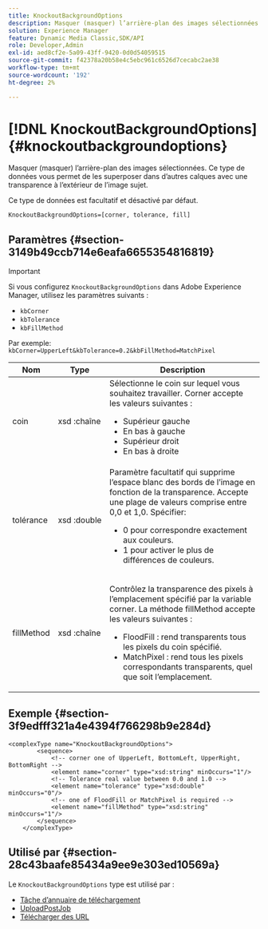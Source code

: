 ```yaml
---
title: KnockoutBackgroundOptions
description: Masquer (masquer) l’arrière-plan des images sélectionnées. Ce type de données vous permet de les superposer dans d’autres calques avec une transparence en dehors de l’image du sujet. paramètre facultatif désactivé par défaut.
solution: Experience Manager
feature: Dynamic Media Classic,SDK/API
role: Developer,Admin
exl-id: aed8cf2e-5a09-43ff-9420-0d0d54059515
source-git-commit: f42378a20b58e4c5ebc961c6526d7cecabc2ae38
workflow-type: tm+mt
source-wordcount: '192'
ht-degree: 2%

---
```


# [!DNL KnockoutBackgroundOptions]{#knockoutbackgroundoptions}

Masquer (masquer) l’arrière-plan des images sélectionnées. Ce type de données vous permet de les superposer dans d’autres calques avec une transparence à l’extérieur de l’image sujet.

Ce type de données est facultatif et désactivé par défaut.

`KnockoutBackgroundOptions=[corner, tolerance, fill]`

## Paramètres {#section-3149b49ccb714e6eafa6655354816819}

>[!IMPORTANT]
>
>Si vous configurez `KnockoutBackgroundOptions` dans Adobe Experience Manager, utilisez les paramètres suivants :
>* `kbCorner`
>* `kbTolerance`
>* `kbFillMethod`
>
>Par exemple: `kbCorner=UpperLeft&kbTolerance=0.2&kbFillMethod=MatchPixel`

<table id="table_68131DE0A3C84908A43C6F7777F20973"> 
 <thead> 
  <tr> 
   <th colname="col1" class="entry"> Nom </th> 
   <th colname="col2" class="entry"> Type </th> 
   <th colname="col3" class="entry"> Description </th> 
  </tr> 
 </thead>
 <tbody> 
  <tr> 
   <td colname="col1"> <span class="codeph"><span class="varname"> coin</span> </span> </td> 
   <td colname="col2"> <span class="codeph"> xsd :chaîne</span> </td> 
   <td colname="col3">Sélectionne le coin sur lequel vous souhaitez travailler. <span class="codeph"> Corner</span> accepte les valeurs suivantes : 
    <ul id="ul_36C2F07706764A7081010D5521BF3096">
     <li id="li_CBACE5C6AA8C48D3BEE033D3AE03AF3C"><span class="codeph"> Supérieur gauche</span></li>
     <li id="li_49AC53536B4B4D2CA3DD89E2A2B2E95D"><span class="codeph"> En bas à gauche</span></li>
     <li id="li_7AD372FF4A9B48F0A16964EE9CB3EE88"><span class="codeph"> Supérieur droit</span></li>
     <li id="li_D31476DD9A8E4BDBB13A6DDA46547877"><span class="codeph"> En bas à droite</span></li>
    </ul></td> 
  </tr> 
  <tr> 
   <td colname="col1"> <span class="codeph"><span class="varname"> tolérance</span> </span> </td> 
   <td colname="col2"> <span class="codeph"> xsd :double</span> </td> 
   <td colname="col3">Paramètre facultatif qui supprime l’espace blanc des bords de l’image en fonction de la transparence. Accepte une plage de valeurs comprise entre 0,0 et 1,0. Spécifier: 
    <ul id="ul_FE5423B857AE43FCBA7A9AEA76C754CC">
     <li id="li_01E3BD0AB8DA4C408B47CB02B269404A">0 pour correspondre exactement aux couleurs. </li>
     <li id="li_FCE21384265D4ECE9C0D785F1BB32C3A">1 pour activer le plus de différences de couleurs. </li>
    </ul></td> 
  </tr> 
  <tr> 
   <td colname="col1"> <span class="codeph"><span class="varname"> fillMethod</span> </span> </td> 
   <td colname="col2"> <span class="codeph"> xsd :chaîne</span> </td> 
   <td colname="col3"> <p>Contrôlez la transparence des pixels à l’emplacement spécifié par la variable corner<span class="codeph"><span class="varname"></span></span>. La <span class="codeph"> méthode fillMethod</span> accepte les valeurs suivantes : </p> 
    <ul id="ul_D95F3B613D344BB89487ED09D83F9217"> 
     <li id="li_3D7B7CA1B9094D16A98E0BA3D962E97F"> <span class="codeph"> FloodFill</span> : rend transparents tous les pixels du coin spécifié. </li> 
     <li id="li_F97343C3DA7644BCBD1748AD8F9DCE2E"> <span class="codeph"> MatchPixel</span> : rend tous les pixels correspondants transparents, quel que soit l’emplacement. </li> 
    </ul> </td> 
  </tr> 
 </tbody> 
</table>

## Exemple {#section-3f9edfff321a4e4394f766298b9e284d}

```
<complexType name="KnockoutBackgroundOptions">
        <sequence>
            <!-- corner one of UpperLeft, BottomLeft, UpperRight, BottomRight -->
            <element name="corner" type="xsd:string" minOccurs="1"/>
            <!-- Tolerance real value between 0.0 and 1.0 -->
            <element name="tolerance" type="xsd:double" minOccurs="0"/>
            <!-- one of FloodFill or MatchPixel is required -->
            <element name="fillMethod" type="xsd:string" minOccurs="1"/>
        </sequence>
    </complexType>
```

## Utilisé par {#section-28c43baafe85434a9ee9e303ed10569a}

Le `KnockoutBackgroundOptions` type est utilisé par :

* [Tâche d’annuaire de téléchargement](../../types/c-data-types/r-upload-directory-job.md#reference-e707ebf53b074c49ad983d1886e0bbb6)
* [UploadPostJob](../../types/c-data-types/r-upload-post-job.md#reference-bca2339b593f4637a687c33937215ef4)
* [Télécharger des URL](../../types/c-data-types/r-upload-urls-job.md#reference-8e9bc895268c4321b233dbeadc990398)
